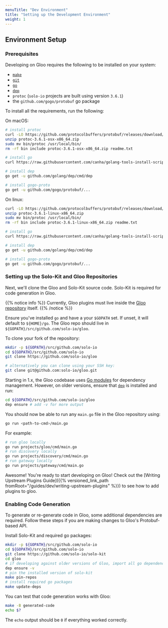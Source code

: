 ```yaml
---
menuTitle: "Dev Environment"
title: "Setting up the Development Environment"
weight: 1
---
```


## Environment Setup

### Prerequisites

Developing on Gloo requires the following to be installed on your system:

- [`make`](https://www.gnu.org/software/make/)
- [`git`](https://git-scm.com/)
- [`go`](https://golang.org/)
- [`dep`](https://github.com/golang/dep)
- `protoc` (`solo-io` projects are built using version `3.6.1`)
- the `github.com/gogo/protobuf` go package

To install all the requirements, run the following:

On macOS:

```bash
# install protoc
curl -LO https://github.com/protocolbuffers/protobuf/releases/download/v3.6.1/protoc-3.6.1-osx-x86_64.zip
unzip protoc-3.6.1-osx-x86_64.zip
sudo mv bin/protoc /usr/local/bin/
rm -rf bin include protoc-3.6.1-osx-x86_64.zip readme.txt

# install go
curl https://raw.githubusercontent.com/canha/golang-tools-install-script/master/goinstall.sh | bash

# install dep
go get -u github.com/golang/dep/cmd/dep

# install gogo-proto
go get -u github.com/gogo/protobuf/...

```

On linux:

```bash
curl -LO https://github.com/protocolbuffers/protobuf/releases/download/v3.6.1/protoc-3.6.1-linux-x86_64.zip
unzip protoc-3.6.1-linux-x86_64.zip
sudo mv bin/protoc /usr/local/bin/
rm -rf bin include protoc-3.6.1-linux-x86_64.zip readme.txt

# install go
curl https://raw.githubusercontent.com/canha/golang-tools-install-script/master/goinstall.sh | bash

# install dep
go get -u github.com/golang/dep/cmd/dep

# install gogo-proto
go get -u github.com/gogo/protobuf/...

```

### Setting up the Solo-Kit and Gloo Repositories

Next, we'll clone the Gloo and Solo-Kit source code. Solo-Kit is required for code generation in Gloo. 

{{% notice info %}}
Currently, Gloo plugins must live inside the [Gloo repository](https://github.com/solo-io/gloo) itself. 
{{% /notice %}}

Ensure you've installed `go` and have a your `$GOPATH` set. If unset, it will default to `${HOME}/go`. The Gloo repo 
should live in `${GOPATH}/src/github.com/solo-io/gloo`. 

To clone your fork of the repository:

```bash
mkdir -p ${GOPATH}/src/github.com/solo-io
cd ${GOPATH}/src/github.com/solo-io
git clone https://github.com/solo-io/gloo
```

```bash
# alternatively you can clone using your SSH key:
git clone git@github.com:solo-io/gloo.git
```

Starting in 1.x, the Gloo codebase uses [Go modules](https://blog.golang.org/using-go-modules) for dependency management. However, 
on older versions, ensure that [`dep`](https://github.com/golang/dep) is installed and run:

```bash
cd ${GOPATH}/src/github.com/solo-io/gloo
dep ensure # add -v for more output
```

You should now be able to run any `main.go` file in the Gloo repository using:

```bash
go run <path-to-cmd>/main.go
```

For example:
```bash
# run gloo locally
go run projects/gloo/cmd/main.go
# run discovery locally
go run projects/discovery/cmd/main.go
# run gateway locally
go run projects/gateway/cmd/main.go

```

Awesome! You're ready to start developing on Gloo! Check out the [Writing Upstream Plugins Guide]({{% versioned_link_path fromRoot="/guides/dev/writing-upstream-plugins" %}}) to see how to add plugins to gloo.


### Enabling Code Generation

To generate or re-generate code in Gloo, some additional dependencies are required. Follow these steps if you are 
making changes to Gloo's Protobuf-based API.

Install Solo-Kit and required go packages:

```bash
mkdir -p ${GOPATH}/src/github.com/solo-io
cd ${GOPATH}/src/github.com/solo-io
git clone https://github.com/solo-io/solo-kit
cd gloo
# if developing against older versions of Gloo, import all go dependencies to ./vendor
dep ensure -v
# pin the installed version of solo-kit
make pin-repos
# install required go packages
make update-deps
```

You can test that code generation works with Gloo:

```bash
make -B generated-code
echo $?
```

The `echo` output should be `0` if everything worked correctly.
